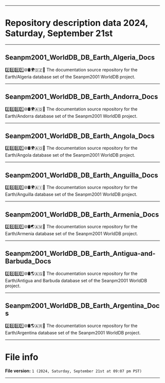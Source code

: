 
***

# Repository description data 2024, Saturday, September 21st

---

## Seanpm2001_WorldDB_DB_Earth_Algeria_Docs

2️⃣️0️⃣️0️⃣️1️⃣️🌐️🛢️🌍️🇩🇿️📖️ The documentation source repository for the Earth/Algeria database set of the Seanpm2001 WorldDB project. 

---

## Seanpm2001_WorldDB_DB_Earth_Andorra_Docs

2️⃣️0️⃣️0️⃣️1️⃣️🌐️🛢️🌍️🇦🇩️📖️ The documentation source repository for the Earth/Andorra database set of the Seanpm2001 WorldDB project. 

---

## Seanpm2001_WorldDB_DB_Earth_Angola_Docs

2️⃣️0️⃣️0️⃣️1️⃣️🌐️🛢️🌍️🇦🇴️📖️ The documentation source repository for the Earth/Angola database set of the Seanpm2001 WorldDB project. 

---

## Seanpm2001_WorldDB_DB_Earth_Anguilla_Docs

2️⃣️0️⃣️0️⃣️1️⃣️🌐️🛢️🌍️🇦🇮️📖️ The documentation source repository for the Earth/Anguilla database set of the Seanpm2001 WorldDB project. 

---

## Seanpm2001_WorldDB_DB_Earth_Armenia_Docs

2️⃣️0️⃣️0️⃣️1️⃣️🌐️🛢️🌏️🇦🇲️📖️ The documentation source repository for the Earth/Armenia database set of the Seanpm2001 WorldDB project. 

---

## Seanpm2001_WorldDB_DB_Earth_Antigua-and-Barbuda_Docs

2️⃣️0️⃣️0️⃣️1️⃣️🌐️🛢️🌎️🇦🇬️📖️ The documentation source repository for the Earth/Antigua and Barbuda database set of the Seanpm2001 WorldDB project. 

---

## Seanpm2001_WorldDB_DB_Earth_Argentina_Docs

2️⃣️0️⃣️0️⃣️1️⃣️🌐️🛢️🌎️🇦🇷️📖️ The documentation source repository for the Earth/Argentina database set of the Seanpm2001 WorldDB project. 

***

# File info

**File version:** `1 (2024, Saturday, September 21st at 09:07 pm PST)`

***


